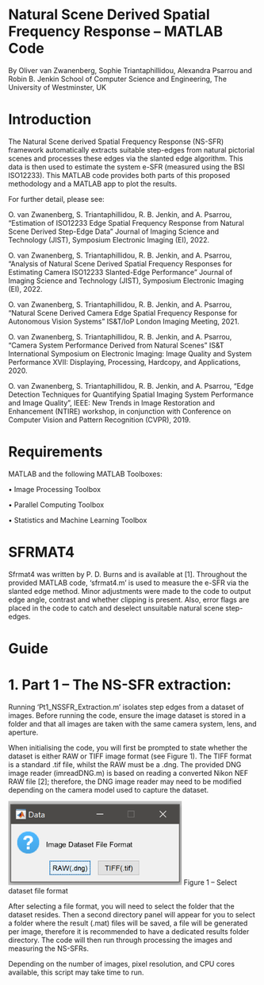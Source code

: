# Natural Scene Derived Spatial Frequency Response – MATLAB Code
By Oliver van Zwanenberg, Sophie Triantaphillidou, Alexandra Psarrou and Robin B. Jenkin
School of Computer Science and Engineering, The University of Westminster, UK 

# Introduction
The Natural Scene derived Spatial Frequency Response (NS-SFR) framework automatically extracts suitable step-edges from natural pictorial scenes and processes these edges via the slanted edge algorithm. This data is then used to estimate the system e-SFR (measured using the BSI ISO12233). This MATLAB code provides both parts of this proposed methodology and a MATLAB app to plot the results.

For further detail, please see:

O. van Zwanenberg, S. Triantaphillidou, R. B. Jenkin, and A. Psarrou, “Estimation of ISO12233 Edge Spatial Frequency Response from Natural Scene Derived Step-Edge Data” Journal of Imaging Science and Technology (JIST), Symposium Electronic Imaging (EI), 2022. 

O. van Zwanenberg, S. Triantaphillidou, R. B. Jenkin, and A. Psarrou, “Analysis of Natural Scene Derived Spatial Frequency Responses for Estimating Camera ISO12233 Slanted-Edge Performance” Journal of Imaging Science and Technology (JIST), Symposium Electronic Imaging (EI), 2022.  

O. van Zwanenberg, S. Triantaphillidou, R. B. Jenkin, and A. Psarrou, “Natural Scene Derived Camera Edge Spatial Frequency Response for Autonomous Vision Systems” IS&T/IoP London Imaging Meeting, 2021.  

O. van Zwanenberg, S. Triantaphillidou, R. B. Jenkin, and A. Psarrou, “Camera System Performance Derived from Natural Scenes” IS&T International Symposium on Electronic Imaging: Image Quality and System Performance XVII: Displaying, Processing, Hardcopy, and Applications, 2020.

O. van Zwanenberg, S. Triantaphillidou, R. B. Jenkin, and A. Psarrou, “Edge Detection Techniques for Quantifying Spatial Imaging System Performance and Image Quality”, IEEE: New Trends in Image Restoration and Enhancement (NTIRE) workshop, in conjunction with Conference on Computer Vision and Pattern Recognition (CVPR), 2019.

# Requirements
MATLAB and the following MATLAB Toolboxes:

•	Image Processing Toolbox

•	Parallel Computing Toolbox

•	Statistics and Machine Learning Toolbox

# SFRMAT4
Sfrmat4 was written by P. D. Burns and is available at [1]. Throughout the provided MATLAB code, ‘sfrmat4.m’ is used to measure the e-SFR via the slanted edge method. Minor adjustments were made to the code to output edge angle, contrast and whether clipping is present. Also, error flags are placed in the code to catch and deselect unsuitable natural scene step-edges. 

# Guide
# 1. Part 1 – The NS-SFR extraction:

Running ‘Pt1_NSSFR_Extraction.m’ isolates step edges from a dataset of images. Before running the code, ensure the image dataset is stored in a folder and that all images are taken with the same camera system, lens, and aperture. 

When initialising the code, you will first be prompted to state whether the dataset is either RAW or TIFF image format (see Figure 1). The TIFF format is a standard .tif file, whilst the RAW must be a .dng. The provided DNG image reader (imreadDNG.m) is based on reading a converted Nikon NEF RAW file [2]; therefore, the DNG image reader may need to be modified depending on the camera model used to capture the dataset.
  
<img src="Images/Figure1.png" width="350">
Figure 1 – Select dataset file format
  
After selecting a file format, you will need to select the folder that the dataset resides. Then a second directory panel will appear for you to select a folder where the result (.mat) files will be saved, a file will be generated per image, therefore it is recommended to have a dedicated results folder directory. The code will then run through processing the images and measuring the NS-SFRs.

Depending on the number of images, pixel resolution, and CPU cores available, this script may take time to run.

